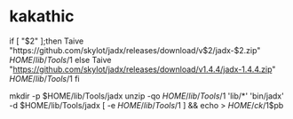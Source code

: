 # kakathic
if [ "$2" ];then
Taive "https://github.com/skylot/jadx/releases/download/v$2/jadx-$2.zip" $HOME/lib/Tools/$1
else
Taive "https://github.com/skylot/jadx/releases/download/v1.4.4/jadx-1.4.4.zip" $HOME/lib/Tools/$1
fi

mkdir -p $HOME/lib/Tools/jadx
unzip -qo $HOME/lib/Tools/$1 'lib/*' 'bin/jadx' -d $HOME/lib/Tools/jadx
[ -e $HOME/lib/Tools/$1 ] && echo > $HOME/ck/$1$pb
